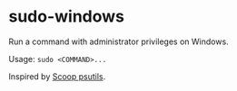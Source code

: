 # sudo-windows
Run a command with administrator privileges on Windows.

Usage: `sudo <COMMAND>...`

Inspired by [Scoop psutils](https://github.com/lukesampson/psutils/blob/master/sudo.ps1).
